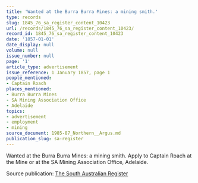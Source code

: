 ```yaml
---
title: 'Wanted at the Burra Burra Mines: a mining smith.'
type: records
slug: 1845_76_sa_register_content_10423
url: /records/1845_76_sa_register_content_10423/
record_id: 1845_76_sa_register_content_10423
date: '1857-01-01'
date_display: null
volume: null
issue_number: null
page: '1'
article_type: advertisement
issue_reference: 1 January 1857, page 1
people_mentioned:
- Captain Roach
places_mentioned:
- Burra Burra Mines
- SA Mining Association Office
- Adelaide
topics:
- advertisement
- employment
- mining
source_document: 1985-87_Northern__Argus.md
publication_slug: sa-register
---
```


Wanted at the Burra Burra Mines: a mining smith.  Apply to Captain Roach at the Mine or at the SA Mining Association Office, Adelaide.

Source publication: [The South Australian Register](/publications/sa-register/)
